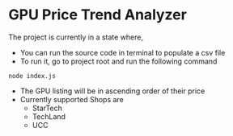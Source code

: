 # GPU Price Trend Analyzer

The project is currently in a state where,

-   You can run the source code in terminal to populate a csv file
-   To run it, go to project root and run the following command

```
node index.js
```

-   The GPU listing will be in ascending order of their price
-   Currently supported Shops are
    -   StarTech
    -   TechLand
    -   UCC
